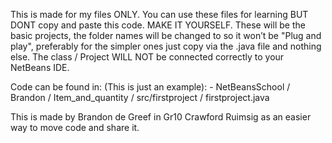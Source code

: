 This is made for my files ONLY. You can use these files for learning BUT DONT copy and paste this code. MAKE IT YOURSELF. 
These will be the basic projects, the folder names will be changed to so it won’t be "Plug and play", preferably for the simpler ones
just copy via the .java file and nothing else. The class / Project WILL NOT be connected correctly to your NetBeans IDE. 

Code can be found in: (This is just an example): - 
NetBeansSchool / Brandon / Item_and_quantity / src/firstproject / firstproject.java

This is made by Brandon de Greef in Gr10 Crawford Ruimsig as an easier way to move code and share it. 



